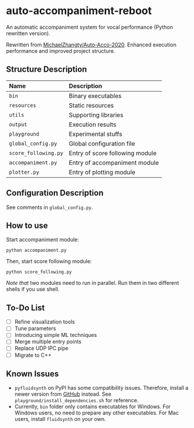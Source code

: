 # auto-accompaniment-reboot

An automatic accompaniment system for vocal performance (Python rewritten version).

Rewritten from [MichaelZhangty/Auto-Acco-2020](https://github.com/MichaelZhangty/Auto-Acco-2020). Enhanced execution performance and improved project structure.

## Structure Description

| Name | Description |
| :--- | :--- |
| `bin` | Binary executables |
| `resources` | Static resources |
| `utils` | Supporting libraries |
| `output` | Execution results |
| `playground` | Experimental stuffs |
| `global_config.py` | Global configuration file |
| `score_following.py` | Entry of score following module |
| `accompaniment.py` | Entry of accompaniment module |
| `plotter.py` | Entry of plotting module |

## Configuration Description

See comments in `global_config.py`.

## How to use

Start accompaniment module:

```shell
python accompaniment.py
```

Then, start score following module:

```shell
python score_following.py
```

*Note that* two modules need to run in parallel. Run them in two different shells if you use shell.

## To-Do List

- [ ] Refine visualization tools
- [ ] Tune parameters
- [ ] Introducing simple ML techniques
- [ ] Merge multiple entry points
- [ ] Replace UDP IPC pipe
- [ ] Migrate to C++

## Known Issues

- `pyfluidsynth` on PyPI has some compatibility issues. Therefore, install a newer version from [GitHub](https://github.com/nwhitehead/pyfluidsynth) instead. See `playground/install_dependencies.sh` for reference.
- Currently, `bin` folder only contains executables for Windows. For Windows users, no need to prepare any other executables. For Mac users, install `fluidsynth` on your own.

